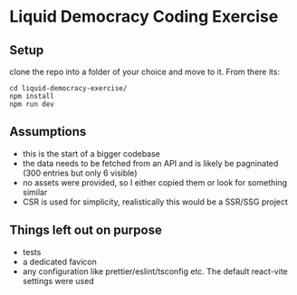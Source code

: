 # Liquid Democracy Coding Exercise

## Setup

clone the repo into a folder of your choice and move to it. From there its:

```
cd liquid-democracy-exercise/
npm install
npm run dev
```

## Assumptions

- this is the start of a bigger codebase
- the data needs to be fetched from an API and is likely be pagninated (300 entries but only 6 visible)
- no assets were provided, so I either copied them or look for something similar
- CSR is used for simplicity, realistically this would be a SSR/SSG project

## Things left out on purpose

- tests
- a dedicated favicon
- any configuration like prettier/eslint/tsconfig etc. The default react-vite settings were used

